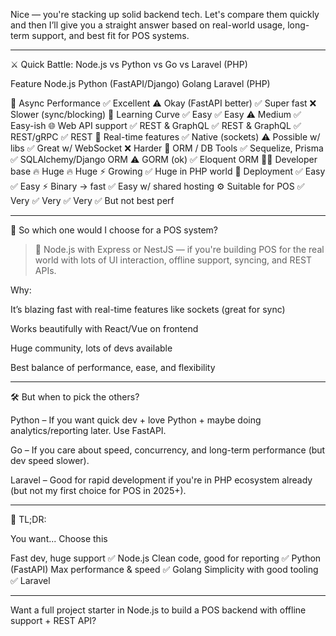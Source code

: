 Nice — you're stacking up solid backend tech. Let's compare them quickly and then I’ll give you a straight answer based on real-world usage, long-term support, and best fit for POS systems.


---

⚔️ Quick Battle: Node.js vs Python vs Go vs Laravel (PHP)

Feature	Node.js	Python (FastAPI/Django)	Golang	Laravel (PHP)

🔄 Async Performance	✅ Excellent	⚠️ Okay (FastAPI better)	✅ Super fast	❌ Slower (sync/blocking)
🧠 Learning Curve	✅ Easy	✅ Easy	⚠️ Medium	✅ Easy-ish
🌐 Web API support	✅ REST & GraphQL	✅ REST & GraphQL	✅ REST/gRPC	✅ REST
🔄 Real-time features	✅ Native (sockets)	⚠️ Possible w/ libs	✅ Great w/ WebSocket	❌ Harder
💾 ORM / DB Tools	✅ Sequelize, Prisma	✅ SQLAlchemy/Django ORM	⚠️ GORM (ok)	✅ Eloquent ORM
🧑‍💻 Developer base	🔥 Huge	🔥 Huge	⚡ Growing	✅ Huge in PHP world
🧳 Deployment	✅ Easy	✅ Easy	⚡ Binary → fast	✅ Easy w/ shared hosting
⚙️ Suitable for POS	✅ Very	✅ Very	✅ Very	✅ But not best perf



---

🧠 So which one would I choose for a POS system?

> 🚀 Node.js with Express or NestJS — if you're building POS for the real world with lots of UI interaction, offline support, syncing, and REST APIs.



Why:

It’s blazing fast with real-time features like sockets (great for sync)

Works beautifully with React/Vue on frontend

Huge community, lots of devs available

Best balance of performance, ease, and flexibility



---

🛠 But when to pick the others?

Python – If you want quick dev + love Python + maybe doing analytics/reporting later. Use FastAPI.

Go – If you care about speed, concurrency, and long-term performance (but dev speed slower).

Laravel – Good for rapid development if you're in PHP ecosystem already (but not my first choice for POS in 2025+).



---

💬 TL;DR:

You want...	Choose this

Fast dev, huge support	✅ Node.js
Clean code, good for reporting	✅ Python (FastAPI)
Max performance & speed	✅ Golang
Simplicity with good tooling	✅ Laravel



---

Want a full project starter in Node.js to build a POS backend with offline support + REST API?

